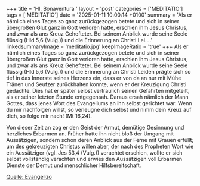 +++
title = 'Hl. Bonaventura  '
layout = 'post'
categories = ['MEDITATIO']
tags = ['MEDITATIO']
date = '2025-01-11 10:00:14 +0100'
summary = 'Als er nämlich eines Tages so ganz zurückgezogen betete und sich in seiner übergroßen Glut ganz in Gott verloren hatte, erschien ihm Jesus Christus, und zwar als ans Kreuz Gehefteter. Bei seinem Anblick wurde seine Seele flüssig (Hld 5,6 (Vulg.)) und die Erinnerung an Christi Lei....'
linkedsummaryImage = 'meditatio.jpg'
keepImageRatio = 'true'
+++
Als er nämlich eines Tages so ganz zurückgezogen betete und sich in seiner übergroßen Glut ganz in Gott verloren hatte, erschien ihm Jesus Christus, und zwar als ans Kreuz Gehefteter. Bei seinem Anblick wurde seine Seele flüssig (Hld 5,6 (Vulg.)) und die Erinnerung an Christi Leiden prägte sich so tief in das Innerste seines Herzens ein, dass er von da an nur mit Mühe Tränen und Seufzer zurückhalten konnte, wenn er der Kreuzigung Christi gedachte.<!--more--> Dies hat er später selbst vertraulich seinen Gefährten mitgeteilt, als er seiner letzten Stunde entgegensah. Daraus ersah nämlich der Mann Gottes, dass jenes Wort des Evangeliums an ihn selbst gerichtet war: Wenn du mir nachfolgen willst, so verleugne dich selbst und nimm dein Kreuz auf dich, so folge mir nach! (Mt 16,24).

Von dieser Zeit an zog er den Geist der Armut, demütige Gesinnung und herzliches Erbarmen an. Früher hatte ihn nicht bloß der Umgang mit Aussätzigen, sondern schon deren Anblick aus der Ferne mit Grauen erfüllt; um des gekreuzigten Christus willen aber, der nach des Propheten Wort wie ein Aussätziger (vgl. Jes 53,4 (Vulg.)) verachtet erschien, wollte er sich selbst vollständig verachten und erwies den Aussätzigen voll Erbarmen Dienste der Demut und menschlicher Hilfsbereitschaft.




[Quelle: Evangelizo](https://evangeliumtagfuertag.org/DE/gospel)
